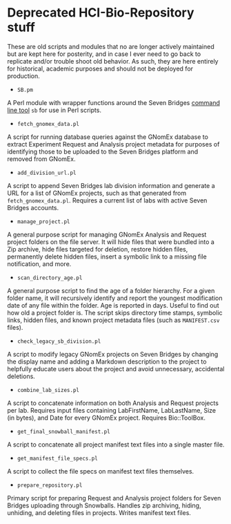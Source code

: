 # Deprecated HCI-Bio-Repository stuff

These are old scripts and modules that no are longer actively maintained but are kept 
here for posterity, and in case I ever need to go back to replicate and/or trouble shoot
old behavior. As such, they are here entirely for historical, academic purposes and 
should not be deployed for production.

- `SB.pm`

A Perl module with wrapper functions around the Seven Bridges 
[command line tool](https://docs.sevenbridges.com/docs/command-line-interface) `sb` 
for use in Perl scripts. 

- `fetch_gnomex_data.pl`

A script for running database queries against the GNomEx database to extract Experiment 
Request and Analysis project metadata for purposes of identifying those to be 
uploaded to the Seven Bridges platform and removed from GNomEx. 

- `add_division_url.pl`

A script to append Seven Bridges lab division information and generate a URL for a list 
of GNomEx projects, such as that generated from `fetch_gnomex_data.pl`. Requires a 
current list of labs with active Seven Bridges accounts.

- `manage_project.pl`

A general purpose script for managing GNomEx Analysis and Request project folders on 
the file server. It will hide files that were bundled into a Zip archive, hide files 
targeted for deletion, restore hidden files, permanently delete hidden files, insert 
a symbolic link to a missing file notification, and more. 

- `scan_directory_age.pl`

A general purpose script to find the age of a folder hierarchy. For a given folder 
name, it will recursively identify and report the youngest modification date of any 
file within the folder. Age is reported in days. Useful to find out how old a project 
folder is. The script skips directory time stamps, symbolic links, hidden files, and 
known project metadata files (such as `MANIFEST.csv` files).

- `check_legacy_sb_division.pl`

A script to modify legacy GNomEx projects on Seven Bridges by changing the display 
name and adding a Markdown description to the project to helpfully educate users 
about the project and avoid unnecessary, accidental deletions.

- `combine_lab_sizes.pl`

A script to concatenate information on both Analysis and Request projects per lab. 
Requires input files containing LabFirstName, LabLastName, Size (in bytes), and 
Date for every GNomEx project. Requires Bio::ToolBox.

- `get_final_snowball_manifest.pl`

A script to concatenate all project manifest text files into a single master file.

- `get_manifest_file_specs.pl`

A script to collect the file specs on manifest text files themselves.

- `prepare_repository.pl`

Primary script for preparing Request and Analysis project folders for Seven Bridges 
uploading through Snowballs. Handles zip archiving, hiding, unhiding, and deleting 
files in projects. Writes manifest text files.

